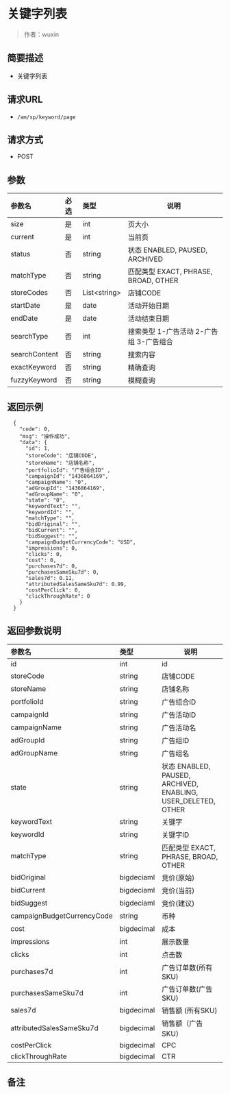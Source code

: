 # 关键字列表

> 作者：wuxin

## 简要描述

- 关键字列表

## 请求URL
- `/am/sp/keyword/page`
  
## 请求方式
- POST 

## 参数

|参数名|必选|类型|说明|
|:----    |:---|:----- |-----   |
|size |是  |int |页大小   |
|current |是  |int | 当前页    |
|status     |否  |string | 状态 ENABLED, PAUSED, ARCHIVED    |
|matchType     |否  |string | 匹配类型  EXACT, PHRASE, BROAD, OTHER  |
|storeCodes     |否  | List&lt;string> |  店铺CODE   |
|startDate     |是  |date |  活动开始日期   |
|endDate     |是  |date |  活动结束日期   |
|searchType     |否  |int |  搜索类型  1-广告活动 2-广告组 3-广告组合 |
|searchContent     |否  |string |  搜索内容   |
|exactKeyword     |否  |string | 精确查询   |
|fuzzyKeyword  |否  |string |  模糊查询   |

## 返回示例 

``` 
  {
    "code": 0,
	"msg": "操作成功",
    "data": {
      "id": 1,
      "storeCode": "店铺CODE",
      "storeName": "店铺名称",
      "portfolioId": "广告组合ID" ,
      "campaignId": "1436864169",
      "campaignName": "0",
	  "adGroupId": "1436864169",
      "adGroupName": "0",
	  "state": "0",
	  "keywordText": "",
	  "keywordId": "",
	  "matchType": "",
	  "bidOriginal": "",
	  "bidCurrent": "",
	  "bidSuggest": "",
	  "campaignBudgetCurrencyCode": "USD",
	  "impressions": 0,
	  "clicks": 0,
	  "cost": 0,
	  "purchases7d": 0,
	  "purchasesSameSku7d": 0,
	  "sales7d": 0.11,
	  "attributedSalesSameSku7d": 0.99,
	  "costPerClick": 0,
	  "clickThroughRate": 0
    }
  }
```

## 返回参数说明 

|参数名|类型|说明|
|:-----  |:-----|-----                           |
|id |int   |id |
|storeCode |string   |店铺CODE |
|storeName |string   |店铺名称 |
|portfolioId |string   |广告组合ID |
|campaignId |string   |广告活动ID |
|campaignName |string   |广告活动名 |
|adGroupId |string   |广告组ID |
|adGroupName |string   |广告组名 |
|state |string   |状态  ENABLED, PAUSED, ARCHIVED, ENABLING, USER_DELETED, OTHER  |
|keywordText |string   |关键字 |
|keywordId |string   |关键字ID |
|matchType |string   |匹配类型  EXACT, PHRASE, BROAD, OTHER |
|bidOriginal |bigdeciaml   |竞价(原始) |
|bidCurrent |bigdeciaml   |竞价(当前) |
|bidSuggest |bigdeciaml   |竞价(建议) |
|campaignBudgetCurrencyCode |string   |币种 |
|cost | bigdecimal | 成本 |
|impressions |int   |展示数量 |
|clicks |int   |点击数 |
|purchases7d |int   |广告订单数(所有SKU) |
|purchasesSameSku7d |int   |广告订单数(广告SKU) |
|sales7d |bigdecimal   |销售额 (所有SKU) |
|attributedSalesSameSku7d |bigdecimal   |销售额（广告SKU） |
|costPerClick |bigdecimal   |CPC |
|clickThroughRate |bigdecimal   |CTR |


## 备注